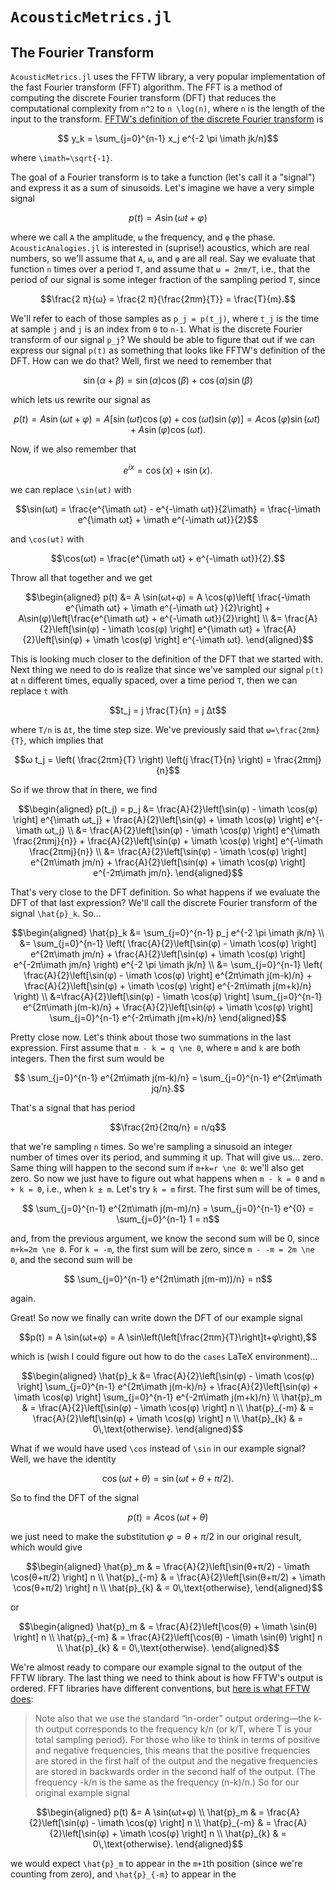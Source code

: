 # `AcousticMetrics.jl`

## The Fourier Transform
`AcousticMetrics.jl` uses the FFTW library, a very popular
implementation of the fast Fourier transform (FFT) algorithm. The FFT is a
method of computing the discrete Fourier transform (DFT) that reduces the
computational complexity from ``n^2`` to ``n \log(n)``, where ``n`` is the length
of the input to the transform. [FFTW's definition of the discrete Fourier
transform](http://www.fftw.org/fftw3_doc/The-1d-Discrete-Fourier-Transform-_0028DFT_0029.html#The-1d-Discrete-Fourier-Transform-_0028DFT_0029) is
```math
  y_k = \sum_{j=0}^{n-1} x_j e^{-2 \pi \imath jk/n}
```
where ``\imath=\sqrt{-1}``.

The goal of a Fourier transform is to take a function (let's call it a "signal") and express it as a sum of
sinusoids. Let's imagine we have a very simple signal
```math
p(t) = A \sin(ωt+φ)
```
where we call ``A`` the amplitude, ``ω`` the frequency, and ``φ`` the phase.
`AcousticAnalogies.jl` is interested in (suprise!) acoustics, which are real
numbers, so we'll assume that ``A``, ``ω``, and ``φ`` are all real. Say we
evaluate that function ``n`` times over a period ``T``, and assume that ``ω =
2πm/T``, i.e., that the period of our signal is some integer fraction of the
sampling period ``T``, since
```math
\frac{2 π}{ω} = \frac{2 π}{\frac{2πm}{T}} = \frac{T}{m}.
```
We'll refer to each of those samples as ``p_j = p(t_j)``, where ``t_j``
is the time at sample ``j`` and ``j`` is an index from ``0`` to ``n-1``. What is
the discrete Fourier transform of our signal ``p_j``? We should be able to
figure that out if we can express our signal ``p(t)`` as something that looks
like FFTW's definition of the DFT. How can we do that? Well, first we need to
remember that
```math
\sin(α+β) = \sin(α)\cos(β) + \cos(α)\sin(β)
```
which lets us rewrite our signal as
```math
p(t) = A \sin(ωt+φ) = A\left[ \sin(ωt)\cos(φ) + \cos(ωt)\sin(φ) \right] = A \cos(φ)\sin(ωt) + A\sin(φ)\cos(ωt).
```
Now, if we also remember that
```math
e^{ix} = \cos(x) + \imath \sin(x).
```
we can replace ``\sin(ωt)`` with
```math
\sin(ωt) = \frac{e^{\imath ωt} - e^{-\imath ωt}}{2\imath} = \frac{-\imath e^{\imath ωt} + \imath e^{-\imath ωt}}{2}
```
and ``\cos(ωt)`` with
```math
\cos(ωt) = \frac{e^{\imath ωt} + e^{-\imath ωt}}{2}.
```
Throw all that together and we get
```math
\begin{aligned}
p(t) &= A \sin(ωt+φ) = A \cos(φ)\left[ \frac{-\imath e^{\imath ωt} + \imath e^{-\imath ωt} }{2}\right] + A\sin(φ)\left[\frac{e^{\imath ωt} + e^{-\imath ωt}}{2}\right] \\
     &= \frac{A}{2}\left[\sin(φ) - \imath \cos(φ) \right] e^{\imath ωt} + \frac{A}{2}\left[\sin(φ) + \imath \cos(φ) \right] e^{-\imath ωt}.
\end{aligned}
```
This is looking much closer to the definition of the DFT that we started with.
Next thing we need to do is realize that since we've sampled our signal ``p(t)``
at ``n`` different times, equally spaced, over a time period ``T``, then we
can replace ``t`` with
```math
t_j = j \frac{T}{n} = j Δt
```
where ``T/n`` is ``Δt``, the time step size. We've previously said that ``ω=\frac{2πm}{T}``, which implies that
```math
ω t_j = \left( \frac{2πm}{T} \right) \left(j \frac{T}{n} \right) = \frac{2πmj}{n}
```
So if we throw that in there, we find
```math
\begin{aligned}
p(t_j) = p_j &= \frac{A}{2}\left[\sin(φ) - \imath \cos(φ) \right] e^{\imath ωt_j} + \frac{A}{2}\left[\sin(φ) + \imath \cos(φ) \right] e^{-\imath ωt_j} \\
             &= \frac{A}{2}\left[\sin(φ) - \imath \cos(φ) \right] e^{\imath \frac{2πmj}{n}} + \frac{A}{2}\left[\sin(φ) + \imath \cos(φ) \right] e^{-\imath \frac{2πmj}{n}} \\
             &= \frac{A}{2}\left[\sin(φ) - \imath \cos(φ) \right] e^{2π\imath jm/n} + \frac{A}{2}\left[\sin(φ) + \imath \cos(φ) \right] e^{-2π\imath jm/n}.
\end{aligned}
```

That's very close to the DFT definition. So what happens if we evaluate the DFT
of that last expression?
We'll call the discrete Fourier transform of the signal ``\hat{p}_k``. So...
```math
\begin{aligned}
  \hat{p}_k &= \sum_{j=0}^{n-1} p_j e^{-2 \pi \imath jk/n} \\
            &= \sum_{j=0}^{n-1} \left( \frac{A}{2}\left[\sin(φ) - \imath \cos(φ) \right] e^{2π\imath jm/n} + \frac{A}{2}\left[\sin(φ) + \imath \cos(φ) \right] e^{-2π\imath jm/n} \right) e^{-2 \pi \imath jk/n} \\
            &= \sum_{j=0}^{n-1} \left( \frac{A}{2}\left[\sin(φ) - \imath \cos(φ) \right] e^{2π\imath j(m-k)/n} + \frac{A}{2}\left[\sin(φ) + \imath \cos(φ) \right] e^{-2π\imath j(m+k)/n} \right) \\
            &=\frac{A}{2}\left[\sin(φ) - \imath \cos(φ) \right] \sum_{j=0}^{n-1} e^{2π\imath j(m-k)/n} + \frac{A}{2}\left[\sin(φ) + \imath \cos(φ) \right] \sum_{j=0}^{n-1} e^{-2π\imath j(m+k)/n} 
\end{aligned}
```
Pretty close now. Let's think about those two summations in the last
expression. First assume that ``m - k = q \ne 0``, where ``m`` and ``k`` are
both integers. Then the first sum would be
```math
  \sum_{j=0}^{n-1} e^{2π\imath j(m-k)/n} = \sum_{j=0}^{n-1} e^{2π\imath jq/n}.
```
That's a signal that has period
```math
\frac{2π}{2πq/n} = n/q
```
that we're sampling ``n`` times. So we're sampling a sinusoid an integer number
of times over its period, and summing it up. That will give us... zero. Same thing will
happen to the second sum if ``m+k=r \ne 0``: we'll also get zero. So now we just
have to figure out what happens when ``m - k = 0`` and ``m + k = 0``, i.e., when
``k ± m``. Let's try ``k = m`` first. The first sum will be
of times, 
```math
  \sum_{j=0}^{n-1} e^{2π\imath j(m-m)/n} = \sum_{j=0}^{n-1} e^{0} = \sum_{j=0}^{n-1} 1 = n
```
and, from the previous argument, we know the second sum will be 0, since
``m+k=2m \ne 0``. For ``k = -m``, the first sum will be zero, since ``m - -m =
2m \ne 0``, and the second sum will be
```math
  \sum_{j=0}^{n-1} e^{2π\imath j(m-m))/n} = n
```
again.

Great! So now we finally can write down the DFT of our example signal
```math
p(t) = A \sin(ωt+φ) = A \sin\left(\left[\frac{2πm}{T}\right]t+φ\right),
```
which is (wish I could figure out how to do the `cases` LaTeX environment)...
```math
\begin{aligned}
  \hat{p}_k &= \frac{A}{2}\left[\sin(φ) - \imath \cos(φ) \right] \sum_{j=0}^{n-1} e^{2π\imath j(m-k)/n} + \frac{A}{2}\left[\sin(φ) + \imath \cos(φ) \right] \sum_{j=0}^{n-1} e^{-2π\imath j(m+k)/n} \\
  \hat{p}_m & = \frac{A}{2}\left[\sin(φ) - \imath \cos(φ) \right] n \\
  \hat{p}_{-m} & = \frac{A}{2}\left[\sin(φ) + \imath \cos(φ) \right] n \\
  \hat{p}_{k} & = 0\,\text{otherwise}.
\end{aligned}
```

What if we would have used `\cos` instead of `\sin` in our example signal? Well,
we have the identity
```math
\cos(ωt + θ) = \sin(ωt + θ + π/2).
```
So to find the DFT of the signal
```math
p(t) = A \cos(ωt+θ)
```
we just need to make the substitution $φ = θ + π/2$ in our original result,
which would give
```math
\begin{aligned}
  \hat{p}_m & = \frac{A}{2}\left[\sin(θ+π/2) - \imath \cos(θ+π/2) \right] n \\
  \hat{p}_{-m} & = \frac{A}{2}\left[\sin(θ+π/2) + \imath \cos(θ+π/2) \right] n \\
  \hat{p}_{k} & = 0\,\text{otherwise},
\end{aligned}
```
or
```math
\begin{aligned}
  \hat{p}_m & = \frac{A}{2}\left[\cos(θ) + \imath \sin(θ) \right] n \\
  \hat{p}_{-m} & = \frac{A}{2}\left[\cos(θ) - \imath \sin(θ) \right] n \\
  \hat{p}_{k} & = 0\,\text{otherwise}.
\end{aligned}
```

We're almost ready to compare our example signal to the output of the FFTW
library. The last thing we need to think about is how FFTW's output is ordered.
FFT libraries have different conventions, but [here is what FFTW does](http://www.fftw.org/fftw3_doc/The-1d-Discrete-Fourier-Transform-_0028DFT_0029.html#The-1d-Discrete-Fourier-Transform-_0028DFT_0029):
> Note also that we use the standard “in-order” output ordering—the k-th output
> corresponds to the frequency k/n (or k/T, where T is your total sampling
> period). For those who like to think in terms of positive and negative
> frequencies, this means that the positive frequencies are stored in the first
> half of the output and the negative frequencies are stored in backwards order
> in the second half of the output. (The frequency -k/n is the same as the
> frequency (n-k)/n.)
So for our original example signal
```math
\begin{aligned}
  p(t) &= A \sin(ωt+φ) \\
  \hat{p}_m & = \frac{A}{2}\left[\sin(φ) - \imath \cos(φ) \right] n \\
  \hat{p}_{-m} & = \frac{A}{2}\left[\sin(φ) + \imath \cos(φ) \right] n \\
  \hat{p}_{k} & = 0\,\text{otherwise}.
\end{aligned}
```
we would expect `\hat{p}_m` to appear in the `m+1`th position (since we're counting from zero), and `\hat{p}_{-m}` to appear in the
